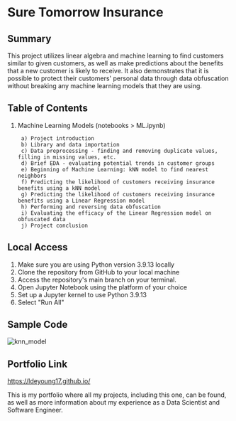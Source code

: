 # Sure Tomorrow Insurance

<h2>Summary</h2>

This project utilizes linear algebra and machine learning to find customers similar to given customers, as well as make predictions about the benefits that a new customer is likely to receive. It also demonstrates that it is possible to protect their customers' personal data through data obfuscation without breaking any machine learning models that they are using.

<h2>Table of Contents</h2>

1. Machine Learning Models (notebooks > ML.ipynb)
      
        a) Project introduction
        b) Library and data importation
        c) Data preprocessing - finding and removing duplicate values, filling in missing values, etc.
        d) Brief EDA - evaluating potential trends in customer groups
        e) Beginning of Machine Learning: kNN model to find nearest neighbors
        f) Predicting the likelihood of customers receiving insurance benefits using a kNN model
        g) Predicting the likelihood of customers receiving insurance benefits using a Linear Regression model
        h) Performing and reversing data obfuscation
        i) Evaluating the efficacy of the Linear Regression model on obfuscated data
        j) Project conclusion


<h2>Local Access</h2>

1. Make sure you are using Python version 3.9.13 locally
2. Clone the repository from GitHub to your local machine 
3. Access the repository's main branch on your terminal. 
4. Open Jupyter Notebook using the platform of your choice
5. Set up a Jupyter kernel to use Python 3.9.13
6. Select "Run All"


<h2>Sample Code</h2>

![knn_model](https://github.com/LDeYoung17/sure_tomorrow_insurance/assets/70500225/f1676b3d-90e7-45ec-8d93-ee87415e970e)


<h2>Portfolio Link</h2>

https://ldeyoung17.github.io/

This is my portfolio where all my projects, including this one, can be found, as well as more information about my experience as a Data Scientist and Software Engineer.
